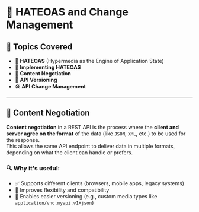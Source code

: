 # 📘 HATEOAS and Change Management

## 📂 Topics Covered
- 🔗 **HATEOAS** (Hypermedia as the Engine of Application State)
- 🧩 **Implementing HATEOAS**
- 🔄 **Content Negotiation**
- 🧮 **API Versioning**
- 🛠️ **API Change Management**

---

## 🔄 Content Negotiation

**Content negotiation** in a REST API is the process where the **client and server agree on the format** of the data (like `JSON`, `XML`, etc.) to be used for the response.  
This allows the same API endpoint to deliver data in multiple formats, depending on what the client can handle or prefers.

### 🔍 Why it's useful:
- ✅ Supports different clients (browsers, mobile apps, legacy systems)
- 🔧 Improves flexibility and compatibility
- 📌 Enables easier versioning (e.g., custom media types like `application/vnd.myapi.v1+json`)
